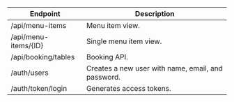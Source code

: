 | Endpoint                 | Description                               |
|--------------------------|-------------------------------------------|
| /api/menu-items          | Menu item view.                           |
| /api/menu-items/{ID}     | Single menu item view.                    |
| /api/booking/tables      | Booking API.                              |
| /auth/users              | Creates a new user with name, email, and password. |
| /auth/token/login        | Generates access tokens.                  | 